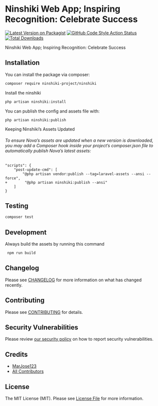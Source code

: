 # Ninshiki Web App; Inspiring Recognition: Celebrate Success

[![Latest Version on Packagist](https://img.shields.io/packagist/v/ninshiki-project/ninshiki.svg?style=flat-square)](https://packagist.org/packages/ninshiki-project/ninshiki)
[![GitHub Code Style Action Status](https://img.shields.io/github/actions/workflow/status/ninshiki-project/ninshiki/fix-php-code-style-issues.yml?branch=main&label=code%20style&style=flat-square)](https://github.com/ninshiki-project/ninshiki/actions?query=workflow%3A"Fix+PHP+code+style+issues"+branch%3Amain)
[![Total Downloads](https://img.shields.io/packagist/dt/ninshiki-project/ninshiki.svg?style=flat-square)](https://packagist.org/packages/ninshiki-project/ninshiki)

Ninshiki Web App; Inspiring Recognition: Celebrate Success


## Installation

You can install the package via composer:

```bash
composer require ninshiki-project/ninshiki
```

Install the ninshiki
```bash
php artisan ninshiki:install
```

You can publish the config and assets file with:

```bash
php artisan ninshiki:publish
```

Keeping Ninshiki’s Assets Updated
###### _To ensure Nova’s assets are updated when a new version is downloaded, you may add a Composer hook inside your project’s composer.json file to automatically publish Nova’s latest assets:_
```
"scripts": {
    "post-update-cmd": [
        "@php artisan vendor:publish --tag=laravel-assets --ansi --force",
+        "@php artisan ninshiki:publish --ansi"
    ]
}
```

## Testing

```bash
composer test
```

## Development

Always build the assets by running this command
```bash
 npm run build
```

## Changelog

Please see [CHANGELOG](CHANGELOG.md) for more information on what has changed recently.

## Contributing

Please see [CONTRIBUTING](CONTRIBUTING.md) for details.

## Security Vulnerabilities

Please review [our security policy](../../security/policy) on how to report security vulnerabilities.

## Credits

- [MarJose123](https://github.com/ninshiki-project)
- [All Contributors](../../contributors)

## License

The MIT License (MIT). Please see [License File](LICENSE.md) for more information.
